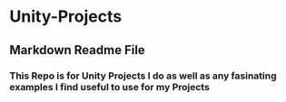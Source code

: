 # Unity-Projects
## Markdown Readme File
### This Repo is for Unity Projects I do as well as any fasinating examples I find useful to use for my Projects
